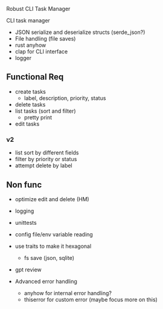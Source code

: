 Robust CLI Task Manager

CLI task manager
- JSON serialize and deserialize structs (serde_json?)
- File handling (file saves)
- rust anyhow
- clap for CLI interface
- logger

## Functional Req
- create tasks
    - label, description, priority, status
- delete tasks
- list tasks (sort and filter)
    - pretty print
- edit tasks

### v2
- list sort by different fields
- filter by priority or status
- attempt delete by label 


## Non func
- optimize edit and delete (HM)
- logging
- unittests
- config file/env variable reading
- use traits to make it hexagonal
    - fs save (json, sqlite)

- gpt review

- Advanced error handling
    - anyhow for internal error handling?
    - thiserror for custom error (maybe focus more on this)